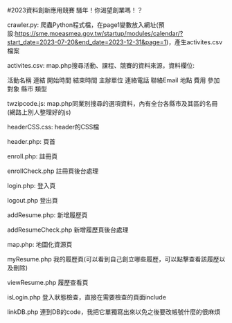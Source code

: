 #2023資料創新應用競賽  騷年！你渴望創業嗎！？

crawler.py:
  爬蟲Python程式檔，在page1變數放入網址(預設:https://sme.moeasmea.gov.tw/startup/modules/calendar/?start_date=2023-07-20&end_date=2023-12-31&page=1)，產生activites.csv檔案

activites.csv:
  map.php搜尋活動、課程、競賽的資料來源，資料欄位:

  活動名稱	連結	開始時間	結束時間	主辦單位	連絡電話	聯絡Email	地點	費用	參加對象	縣市	類型

twzipcode.js:
  map.php同業別搜尋的選項資料，內有全台各縣市及其區的名冊(網路上別人整理好的js)

headerCSS.css:
  header的CSS檔

header.php:
  頁首

enroll.php:
  註冊頁

enrollCheck.php
  註冊頁後台處理

login.php:
  登入頁

logout.php
  登出頁

addResume.php:
  新增履歷頁

addResumeCheck.php
  新增履歷頁後台處理

map.php:
  地圖化資源頁

myResume.php
  我的履歷頁(可以看到自己創立哪些履歷，可以點擊查看該履歷以及刪除)

viewResume.php
  履歷查看頁

isLogin.php
  登入狀態檢查，直接在需要檢查的頁面include

linkDB.php
  連到DB的code，我把它單獨寫出來以免之後要改帳號什麼的很麻煩
